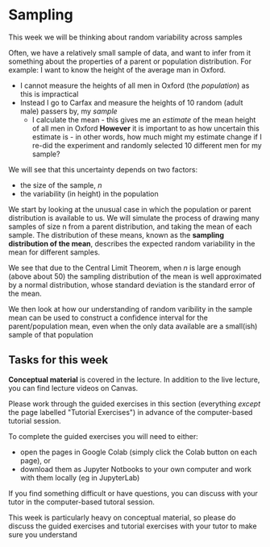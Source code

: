#  Sampling


This week we will be thinking about random variability across samples

Often, we have a relatively small sample of data, and want to infer
from it something about the properties of a parent or population
distribution. For example: I want to know the height of the average man in Oxford.
* I cannot measure the heights of all men in Oxford (the *population*) as this is impractical
* Instead I go to Carfax and measure the heights of 10 random (adult male) passers by, my *sample*
    *  I calculate the mean - this gives me an *estimate* of the mean height of
all men in Oxford
**However** it is important to as how uncertain this estimate is - in other words, how much might my estimate change if I re-did the experiment and randomly selected 10 different men for my sample?

We will see that this uncertainty depends on two factors:
* the size of the sample, $n$
* the variability (in height) in the population

We start by looking at the unusual case in which the population or
parent distribution is available to us. We will simulate the process of drawing many samples of size n
from a parent distribution, and taking the mean of each sample. The
distribution of these means, known as the **sampling distribution of
the mean**, describes the expected random variability in the mean
for different samples.

We see that due to the Central Limit Theorem, when $n$ is large enough
(above about 50) the sampling distribution of the mean is well
approximated by a normal distribution, whose standard deviation is the
standard error of the mean.

We then look at how our understanding of random varibility in the
sample mean can be used to construct a confidence interval for the
parent/population mean, even when the only data available are a
small(ish) sample of that population

## Tasks for this week

**Conceptual material** is covered in the lecture. In addition to the
live lecture, you can find lecture videos on Canvas.

Please work through the guided exercises in this section (everything
*except* the page labelled "Tutorial Exercises") in advance of
the computer-based tutorial session.

To complete the guided exercises you will need to either:

* open the pages in Google Colab (simply click the Colab button on each page), or
* download them as Jupyter Notbooks to your own computer and work
with them locally (eg in JupyterLab)


If you find something difficult or have questions, you can discuss
with your tutor in the computer-based tutoral session.

This week is particularly heavy on conceptual material, so please do
discuss the guided exercises and tutorial exercises with your tutor to
make sure you understand
